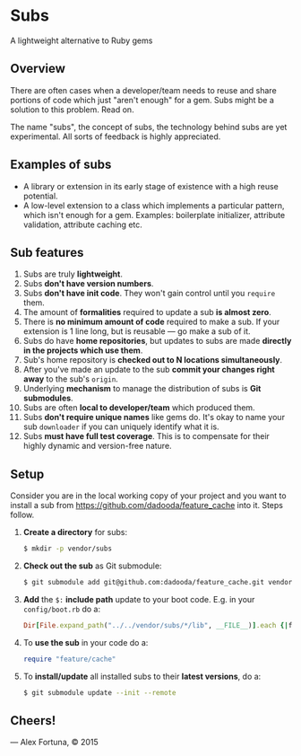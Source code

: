 Subs
====

A lightweight alternative to Ruby gems


Overview
--------

There are often cases when a developer/team needs to reuse and share portions of code which just "aren't enough" for a gem. Subs might be a solution to this problem. Read on.

The name "subs", the concept of subs, the technology behind subs are yet experimental. All sorts of feedback is highly appreciated.

Examples of subs
----------------

* A library or extension in its early stage of existence with a high reuse potential.
* A low-level extension to a  class which implements a particular pattern, which isn't enough for a gem. Examples: boilerplate initializer, attribute validation, attribute caching etc.

Sub features
------------

1. Subs are truly **lightweight**. 
  1. Subs **don't have version numbers**.
  2. Subs **don't have init code**. They won't gain control until you `require` them.
  3. The amount of **formalities** required to update a sub **is almost zero**.
  4. There is **no minimum amount of code** required to make a sub. If your extension is 1 line long, but is reusable &mdash; go make a sub of it.
2. Subs do have **home repositories**, but updates to subs are made **directly in the projects which use them**.
  1. Sub's home repository is **checked out to N locations simultaneously**.
  2. After you've made an update to the sub **commit your changes right away** to the sub's `origin`.
3. Underlying **mechanism** to manage the distribution of subs is **Git submodules**.
4. Subs are often **local to developer/team** which produced them.
  1. Subs **don't require unique names** like gems do. It's okay to name your sub `downloader` if you can uniquely identify what it is.
5. Subs **must have full test coverage**. This is to compensate for their highly dynamic and version-free nature.

Setup
-----

Consider you are in the local working copy of your project and you want to install a sub from https://github.com/dadooda/feature_cache into it. Steps follow.

1. **Create a directory** for subs:

    ```sh
    $ mkdir -p vendor/subs
    ```

2. **Check out the sub** as Git submodule:

    ```sh
    $ git submodule add git@github.com:dadooda/feature_cache.git vendor/subs/feature_cache
    ```

3. **Add** the `$:` **include path** update to your boot code. E.g. in your `config/boot.rb` do a:

    ```ruby
    Dir[File.expand_path("../../vendor/subs/*/lib", __FILE__)].each {|fn| $: << fn if File.directory?(fn)}
    ```

4. To **use the sub** in your code do a:

    ```ruby
    require "feature/cache"
    ```

5. To **install/update** all installed subs to their **latest versions**, do a:

    ```sh
    $ git submodule update --init --remote
    ```

Cheers!
-------

&mdash; Alex Fortuna, &copy; 2015
